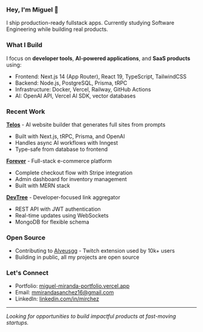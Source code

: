 ### Hey, I'm Miguel 👋

I ship production-ready fullstack apps. Currently studying Software Engineering while building real products.

### What I Build

I focus on **developer tools**, **AI-powered applications**, and **SaaS products** using:
- Frontend: Next.js 14 (App Router), React 19, TypeScript, TailwindCSS
- Backend: Node.js, PostgreSQL, Prisma, tRPC
- Infrastructure: Docker, Vercel, Railway, GitHub Actions
- AI: OpenAI API, Vercel AI SDK, vector databases

### Recent Work

**[Telos](https://telos-steel.vercel.app)** - AI website builder that generates full sites from prompts
- Built with Next.js, tRPC, Prisma, and OpenAI
- Handles async AI workflows with Inngest
- Type-safe from database to frontend

**[Forever](https://forever-ecommerce-teal.vercel.app)** - Full-stack e-commerce platform
- Complete checkout flow with Stripe integration
- Admin dashboard for inventory management
- Built with MERN stack

**[DevTree](https://devtree-miguel-miranda.netlify.app)** - Developer-focused link aggregator
- REST API with JWT authentication
- Real-time updates using WebSockets
- MongoDB for flexible schema

### Open Source

- Contributing to [Alveusgg](https://github.com/alveusgg/extension/pull/257) - Twitch extension used by 10k+ users
- Building in public, all my projects are open source

### Let's Connect

- Portfolio: [miguel-miranda-portfolio.vercel.app](https://miguel-miranda-portfolio.vercel.app)
- Email: mmirandasanchez16@gmail.com
- LinkedIn: [linkedin.com/in/mirchez](https://www.linkedin.com/in/mirchez)

---

*Looking for opportunities to build impactful products at fast-moving startups.*
